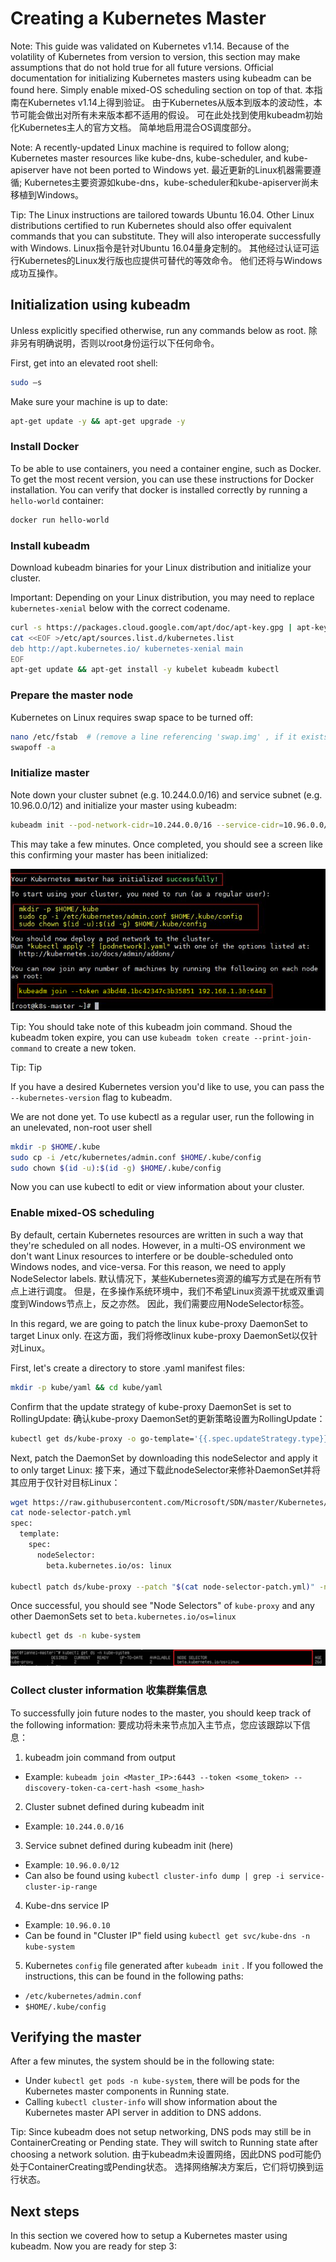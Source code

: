 # Creating a Kubernetes Master

Note:
This guide was validated on Kubernetes v1.14. Because of the volatility of Kubernetes from version to version, this section may make assumptions that do not hold true for all future versions. Official documentation for initializing Kubernetes masters using kubeadm can be found here. Simply enable mixed-OS scheduling section on top of that.  本指南在Kubernetes v1.14上得到验证。 由于Kubernetes从版本到版本的波动性，本节可能会做出对所有未来版本都不适用的假设。 可在此处找到使用kubeadm初始化Kubernetes主人的官方文档。 简单地启用混合OS调度部分。

Note:
A recently-updated Linux machine is required to follow along; Kubernetes master resources like kube-dns, kube-scheduler, and kube-apiserver have not been ported to Windows yet.  最近更新的Linux机器需要遵循; Kubernetes主要资源如kube-dns，kube-scheduler和kube-apiserver尚未移植到Windows。

Tip:
The Linux instructions are tailored towards Ubuntu 16.04. Other Linux distributions certified to run Kubernetes should also offer equivalent commands that you can substitute. They will also interoperate successfully with Windows.  Linux指令是针对Ubuntu 16.04量身定制的。 其他经过认证可运行Kubernetes的Linux发行版也应提供可替代的等效命令。 他们还将与Windows成功互操作。

## Initialization using kubeadm

Unless explicitly specified otherwise, run any commands below as root.  除非另有明确说明，否则以root身份运行以下任何命令。

First, get into an elevated root shell:

```bash
sudo –s
```

Make sure your machine is up to date:

```bash
apt-get update -y && apt-get upgrade -y
```

### Install Docker

To be able to use containers, you need a container engine, such as Docker. To get the most recent version, you can use these instructions for Docker installation. You can verify that docker is installed correctly by running a `hello-world` container:

```bash
docker run hello-world
```

### Install kubeadm

Download kubeadm binaries for your Linux distribution and initialize your cluster.

Important:
Depending on your Linux distribution, you may need to replace `kubernetes-xenial` below with the correct codename.

```bash
curl -s https://packages.cloud.google.com/apt/doc/apt-key.gpg | apt-key add -
cat <<EOF >/etc/apt/sources.list.d/kubernetes.list
deb http://apt.kubernetes.io/ kubernetes-xenial main
EOF
apt-get update && apt-get install -y kubelet kubeadm kubectl
```

### Prepare the master node

Kubernetes on Linux requires swap space to be turned off:

```bash
nano /etc/fstab  # (remove a line referencing 'swap.img' , if it exists)
swapoff -a
```

### Initialize master

Note down your cluster subnet (e.g. 10.244.0.0/16) and service subnet (e.g. 10.96.0.0/12) and initialize your master using kubeadm:

```bash
kubeadm init --pod-network-cidr=10.244.0.0/16 --service-cidr=10.96.0.0/12
```

This may take a few minutes. Once completed, you should see a screen like this confirming your master has been initialized:

![](../images/kubeadm-init.png)

Tip:
You should take note of this kubeadm join command. Shoud the kubeadm token expire, you can use `kubeadm token create --print-join-command` to create a new token.

Tip:
Tip

If you have a desired Kubernetes version you'd like to use, you can pass the `--kubernetes-version` flag to kubeadm.

We are not done yet. To use kubectl as a regular user, run the following in an unelevated, non-root user shell

```bash
mkdir -p $HOME/.kube
sudo cp -i /etc/kubernetes/admin.conf $HOME/.kube/config
sudo chown $(id -u):$(id -g) $HOME/.kube/config
```

Now you can use kubectl to edit or view information about your cluster.

### Enable mixed-OS scheduling

By default, certain Kubernetes resources are written in such a way that they're scheduled on all nodes. However, in a multi-OS environment we don't want Linux resources to interfere or be double-scheduled onto Windows nodes, and vice-versa. For this reason, we need to apply NodeSelector labels.  默认情况下，某些Kubernetes资源的编写方式是在所有节点上进行调度。 但是，在多操作系统环境中，我们不希望Linux资源干扰或双重调度到Windows节点上，反之亦然。 因此，我们需要应用NodeSelector标签。

In this regard, we are going to patch the linux kube-proxy DaemonSet to target Linux only.  在这方面，我们将修改linux kube-proxy DaemonSet以仅针对Linux。

First, let's create a directory to store .yaml manifest files:

```bash
mkdir -p kube/yaml && cd kube/yaml
```

Confirm that the update strategy of kube-proxy DaemonSet is set to RollingUpdate:  确认kube-proxy DaemonSet的更新策略设置为RollingUpdate：

```bash
kubectl get ds/kube-proxy -o go-template='{{.spec.updateStrategy.type}}{{"\n"}}' --namespace=kube-system
```

Next, patch the DaemonSet by downloading this nodeSelector and apply it to only target Linux:  接下来，通过下载此nodeSelector来修补DaemonSet并将其应用于仅针对目标Linux：

```bash
wget https://raw.githubusercontent.com/Microsoft/SDN/master/Kubernetes/flannel/l2bridge/manifests/node-selector-patch.yml
cat node-selector-patch.yml
spec:
  template:
    spec:
      nodeSelector:
        beta.kubernetes.io/os: linux

kubectl patch ds/kube-proxy --patch "$(cat node-selector-patch.yml)" -n=kube-system
```

Once successful, you should see "Node Selectors" of `kube-proxy` and any other DaemonSets set to `beta.kubernetes.io/os=linux`

```bash
kubectl get ds -n kube-system
```

![](../images/kube-proxy-ds.png)

### Collect cluster information 收集群集信息

To successfully join future nodes to the master, you should keep track of the following information:  要成功将未来节点加入主节点，您应该跟踪以下信息：

1. kubeadm join command from output
* Example: `kubeadm join <Master_IP>:6443 --token <some_token> --discovery-token-ca-cert-hash <some_hash>`

2. Cluster subnet defined during kubeadm init
* Example: `10.244.0.0/16`

3. Service subnet defined during kubeadm init (here)
* Example: `10.96.0.0/12`
* Can also be found using `kubectl cluster-info dump | grep -i service-cluster-ip-range`

4. Kube-dns service IP
* Example: `10.96.0.10`
* Can be found in "Cluster IP" field using `kubectl get svc/kube-dns -n kube-system`

5. Kubernetes `config` file generated after `kubeadm init` . If you followed the instructions, this can be found in the following paths:
* `/etc/kubernetes/admin.conf`
* `$HOME/.kube/config`

## Verifying the master

After a few minutes, the system should be in the following state:

* Under `kubectl get pods -n kube-system`, there will be pods for the Kubernetes master components in Running state.
* Calling `kubectl cluster-info` will show information about the Kubernetes master API server in addition to DNS addons.

Tip:
Since kubeadm does not setup networking, DNS pods may still be in ContainerCreating or Pending state. They will switch to Running state after choosing a network solution.  由于kubeadm未设置网络，因此DNS pod可能仍处于ContainerCreating或Pending状态。 选择网络解决方案后，它们将切换到运行状态。

## Next steps

In this section we covered how to setup a Kubernetes master using kubeadm. Now you are ready for step 3:
